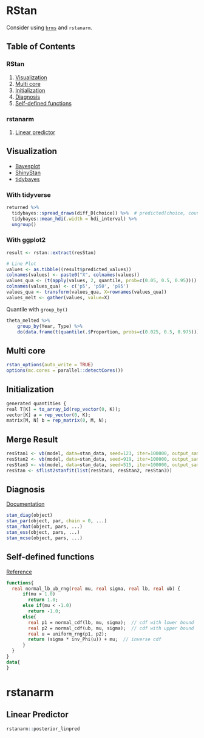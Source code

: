 # RStan
Consider using [`brms`](https://das-kino.hatenablog.com/entry/2018/12/15/230938) and `rstanarm`.

## Table of Contents

### RStan
1. [Visualization](#visualization)
2. [Multi core](#multi-core)
3. [Initialization](#initialization)
4. [Diagnosis](#diagnosis)
5. [Self-defined functions](#self-defined-functions)

### rstanarm
1. [Linear predictor](#linear-predictor)


## Visualization
* [Bayesplot](https://github.com/stan-dev/bayesplot)
* [ShinyStan](http://mc-stan.org/interfaces/shinystan)
* [tidybayes](https://github.com/mjskay/tidybayes)

### With tidyverse
```r
returned %>%
  tidybayes::spread_draws(diff_D[choice]) %>%  # predicted[choice, count]
  tidybayes::mean_hdi(.width = hdi_interval) %>%
  ungroup()
```

### With ggplot2
```r
result <- rstan::extract(resStan)

# Line Plot
values <- as.tibble((result$predicted_values))
colnames(values) <- paste0("X", colnames(values))
values_qua <- (t(apply(values, 2, quantile, prob=c(0.05, 0.5, 0.95))))
colnames(values_qua) <- c('p5', 'p50', 'p95')
values_qua <- transform(values_qua, X=rownames(values_qua))
values_melt <- gather(values, value=X)
```

Quantile with `group_by()`
```r
theta_melted %>%
    group_by(Year, Type) %>%
    do(data.frame(t(quantile(.$Proportion, probs=c(0.025, 0.5, 0.975)))))
```

## Multi core
```r
rstan_options(auto_write = TRUE)
options(mc.cores = parallel::detectCores())
```

## Initialization
```r
generated quantities {
real T[K] = to_array_1d(rep_vector(0, K));
vector[K] a = rep_vector(0, K);
matrix[M, N] b = rep_matrix(0, M, N);
```

## Merge Result
```r
resStan1 <- vb(model, data=stan_data, seed=123, iter=100000, output_samples=1000, tol_rel_obj=0.005)
resStan2 <- vb(model, data=stan_data, seed=919, iter=100000, output_samples=1000, tol_rel_obj=0.005)
resStan3 <- vb(model, data=stan_data, seed=515, iter=100000, output_samples=1000, tol_rel_obj=0.005)
resStan <- sflist2stanfit(list(resStan1, resStan2, resStan3))
```

## Diagnosis
[Documentation](https://www.rdocumentation.org/packages/rstan/versions/2.17.3/topics/Diagnostic%20plots)

```r
stan_diag(object)
stan_par(object, par, chain = 0, ...)  
stan_rhat(object, pars, ...)
stan_ess(object, pars, ...)
stan_mcse(object, pars, ...)
```

## Self-defined functions
[Reference](https://github.com/stan-dev/math/issues/214)
```stan
functions{
  real normal_lb_ub_rng(real mu, real sigma, real lb, real ub) {
      if(mu > 1.0)
        return 1.0;
      else if(mu < -1.0)
        return -1.0;
      else{
        real p1 = normal_cdf(lb, mu, sigma);  // cdf with lower bound
        real p2 = normal_cdf(ub, mu, sigma);  // cdf with upper bound
        real u = uniform_rng(p1, p2);
        return (sigma * inv_Phi(u)) + mu;  // inverse cdf 
      }
  }
}
data{
}
```

# rstanarm

## Linear Predictor
```r
rstanarm::posterior_linpred
```
